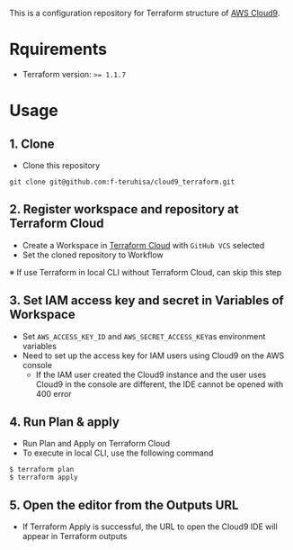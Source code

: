 This is a configuration repository for Terraform structure of [AWS Cloud9](https://aws.amazon.com/jp/cloud9/).

# Rquirements
- Terraform version: `>= 1.1.7`

# Usage
## 1. Clone
- Clone this repository

```
git clone git@github.com:f-teruhisa/cloud9_terraform.git
```

## 2. Register workspace and repository at Terraform Cloud
- Create a Workspace in [Terraform Cloud](https://cloud.hashicorp.com/products/terraform) with `GitHub VCS` selected
- Set the cloned repository to Workflow

※ If use Terraform in local CLI without Terraform Cloud, can skip this step

## 3. Set IAM access key and secret in Variables of Workspace
- Set `AWS_ACCESS_KEY_ID` and `AWS_SECRET_ACCESS_KEY`as environment variables
- Need to set up the access key for IAM users using Cloud9 on the AWS console
  - If the IAM user created the Cloud9 instance and the user uses Cloud9 in the console are different, the IDE cannot be opened with 400 error

## 4. Run Plan & apply
- Run Plan and Apply on Terraform Cloud
- To execute in local CLI, use the following command

```
$ terraform plan
$ terraform apply
```

## 5. Open the editor from the Outputs URL
- If Terraform Apply is successful, the URL to open the Cloud9 IDE will appear in Terraform outputs
